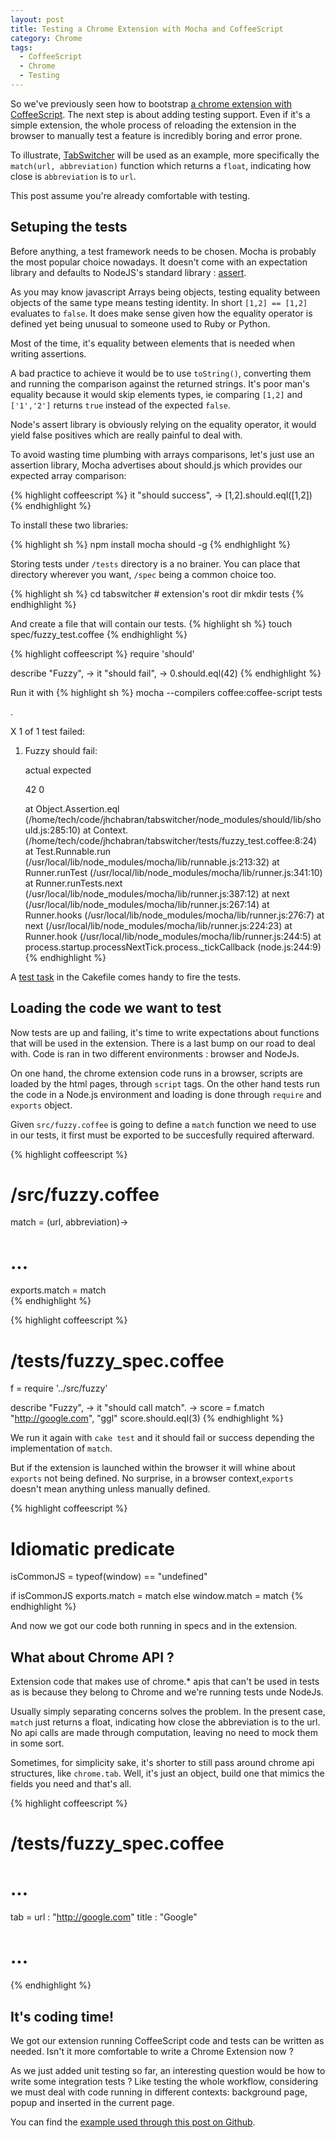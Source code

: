 ```yaml
---
layout: post
title: Testing a Chrome Extension with Mocha and CoffeeScript
category: Chrome
tags:
  - CoffeeScript
  - Chrome
  - Testing
---
```


So we've previously seen how to bootstrap [a chrome extension with CoffeeScript](http://jhchabran.com/blog/2011/12/17/build-a-chrome-extension-with-coffeescript/).
The next step is about adding testing support. Even if it's a simple
extension, the whole process of reloading the extension in the browser
to manually test a feature is incredibly boring and error prone.

To illustrate,
[TabSwitcher](https://chrome.google.com/webstore/detail/tabswitcher/gkdkligmcadfbagoeggeohelmgalchcn) will be used as an example, more
specifically the ```match(url, abbreviation)``` function which returns a ```float```, indicating how close is 
```abbreviation``` is to ```url```.

This post assume you're already comfortable with testing.

## Setuping the tests

Before anything, a test framework needs to be chosen. Mocha is probably
the most popular choice nowadays. It doesn't come with an expectation
library and defaults to NodeJS's standard library :
[assert](http://nodejs.org/api/assert.html).

As you may know javascript Arrays being objects, testing equality between objects of the same type
 means testing identity. In short ```[1,2] == [1,2]``` evaluates to ```false```.
It does make sense given how the equality operator is defined yet being
unusual to someone used to Ruby or Python.

Most of the time, it's equality between elements that is needed when
writing assertions.

A bad practice to achieve it would be to use  ```toString()```, converting them and
 running the comparison against the returned strings. It's poor man's
equality because it would skip elements types, ie comparing ```[1,2]```
and ```['1','2']``` returns ```true``` instead of the expected ```false```.

Node's assert library is obviously relying on the equality operator, it
would yield false positives which are really painful to deal with.

To avoid wasting time plumbing with arrays comparisons, let's just use
an assertion library, Mocha advertises about should.js which provides
our expected array comparison: 

{% highlight coffeescript %}
it "should success", ->
  [1,2].should.eql([1,2])
{% endhighlight %}

To install these two libraries:

{% highlight sh %}
npm install mocha should -g
{% endhighlight %}

Storing tests under ```/tests``` directory is a no brainer. You can place
that directory wherever you want, ```/spec``` being a common choice
too.

{% highlight sh %}
cd tabswitcher # extension's root dir
mkdir tests
{% endhighlight %}

And create a file that will contain our tests.
{% highlight sh %}
touch spec/fuzzy_test.coffee
{% endhighlight %}

{% highlight coffeescript %}
require 'should'

describe "Fuzzy", -> 
  it "should fail", ->
    0.should.eql(42)
{% endhighlight %}

Run it with 
{% highlight sh %}
mocha --compilers coffee:coffee-script tests 

  .

  X 1 of 1 test failed:

  1) Fuzzy should fail:
      
      actual expected
      
      42 0
      
      at Object.Assertion.eql
(/home/tech/code/jhchabran/tabswitcher/node_modules/should/lib/should.js:285:10)
      at Context.<anonymous>
(/home/tech/code/jhchabran/tabswitcher/tests/fuzzy_test.coffee:8:24)
      at Test.Runnable.run
(/usr/local/lib/node_modules/mocha/lib/runnable.js:213:32)
      at Runner.runTest
(/usr/local/lib/node_modules/mocha/lib/runner.js:341:10)
      at Runner.runTests.next
(/usr/local/lib/node_modules/mocha/lib/runner.js:387:12)
      at next (/usr/local/lib/node_modules/mocha/lib/runner.js:267:14)
      at Runner.hooks
(/usr/local/lib/node_modules/mocha/lib/runner.js:276:7)
      at next (/usr/local/lib/node_modules/mocha/lib/runner.js:224:23)
      at Runner.hook
(/usr/local/lib/node_modules/mocha/lib/runner.js:244:5)
      at process.startup.processNextTick.process._tickCallback
(node.js:244:9)
{% endhighlight %}

A [test
task](https://github.com/jhchabran/tabswitcher/blob/master/Cakefile#L46) in the Cakefile comes handy to fire the tests.

## Loading the code we want to test 

Now tests are up and failing, it's time to write expectations about
functions that will be used in the extension. There is a last bump on
our road to deal with. Code is ran in two different environments :
browser and NodeJs.

On one hand, the chrome extension code runs in a browser, scripts are loaded by the html
pages, through ```script``` tags. On the other hand tests 
run the code in a Node.js environment and loading is done through
```require``` and ```exports``` object.

Given ```src/fuzzy.coffee``` is going to define a ```match``` function
we need to use in our tests, it first must be exported to be succesfully required
afterward.

{% highlight coffeescript %}
# /src/fuzzy.coffee

match = (url, abbreviation)->
  # ...

exports.match = match  
{% endhighlight %}

{% highlight coffeescript %}
# /tests/fuzzy_spec.coffee

f = require '../src/fuzzy'

describe "Fuzzy", -> 
  it "should call match". ->
    score = f.match "http://google.com", "ggl"
    score.should.eql(3)
{% endhighlight %}

We run it again with ```cake test``` and it should fail or success
depending the implementation of ```match```.

But if the extension is launched within the browser it will whine about
```exports``` not being defined. No surprise, in a browser
context,```exports``` doesn't mean anything unless manually defined.  

{% highlight coffeescript %}
# Idiomatic predicate
isCommonJS = typeof(window) == "undefined"

if isCommonJS
  exports.match = match
else
  window.match = match
{% endhighlight %}

And now we got our code both running in specs and in the extension.

## What about Chrome API ?

Extension code that makes use of chrome.\* apis that can't be used in tests as is because they belong to Chrome and we're running tests unde NodeJs.

Usually simply separating concerns solves the problem. In the
present case, ```match``` just returns a float, indicating how close the
abbreviation is to the url. No api calls are made through computation,
leaving no need to mock them in some sort.

Sometimes, for simplicity sake, it's shorter to still pass around chrome
api structures, like ```chrome.tab```. Well, it's just an object, build
one that mimics the fields you need and that's all. 

{% highlight coffeescript %}
# /tests/fuzzy_spec.coffee
# ...
tab = 
  url   : "http://google.com"
  title : "Google"
# ...
{% endhighlight %}

## It's coding time!

We got our extension running CoffeeScript code and tests can be written as
needed. Isn't it more comfortable to write a Chrome Extension now ?

As we just added unit testing so far, an interesting question would be how to write some integration tests ? Like testing the whole workflow, considering we must deal with code running in different contexts: background page, popup and inserted in the current page.

You can find the [example used through this post on Github](http://github.com/jhchabran/TabSwitcher). 

